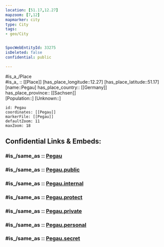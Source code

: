 ```yaml
---
location: [51.17,12.27] 
mapzoom: [7,12] 
mapmarker: city 
type: City
tags:
- geo/City


SpocWebEntityId: 33275
isDeleted: false
confidential: public

---
```

#is_a_/Place  
#is_a_ :: [[Place]] 
[has_place_longitude::12.27] 
[has_place_latitude::51.17] 
[name::Pegau] 
has_place_country:: [[Germany]]  
has_place_province:: [[Sachsen]]  
[Population::] 
[Unknown::] 


```leaflet
id: Pegau
coordinates: [[Pegau]] 
markerFile: [[Pegau]] 
defaultZoom: 11 
maxZoom: 18
```


## Confidential Links & Embeds: 

### #is_/same_as :: [Pegau](/_Standards/Earth/Continent/Europe/Europe~Central/Germany/Germany~East/Sachsen/counties~Sachsen/Leipzig/cities~Leipzig/Pegau.md) 

### #is_/same_as :: [Pegau.public](/_public/Earth/Continent/Europe/Europe~Central/Germany/Germany~East/Sachsen/counties~Sachsen/Leipzig/cities~Leipzig/Pegau.public.md) 

### #is_/same_as :: [Pegau.internal](/_internal/Earth/Continent/Europe/Europe~Central/Germany/Germany~East/Sachsen/counties~Sachsen/Leipzig/cities~Leipzig/Pegau.internal.md) 

### #is_/same_as :: [Pegau.protect](/_protect/Earth/Continent/Europe/Europe~Central/Germany/Germany~East/Sachsen/counties~Sachsen/Leipzig/cities~Leipzig/Pegau.protect.md) 

### #is_/same_as :: [Pegau.private](/_private/Earth/Continent/Europe/Europe~Central/Germany/Germany~East/Sachsen/counties~Sachsen/Leipzig/cities~Leipzig/Pegau.private.md) 

### #is_/same_as :: [Pegau.personal](/_personal/Earth/Continent/Europe/Europe~Central/Germany/Germany~East/Sachsen/counties~Sachsen/Leipzig/cities~Leipzig/Pegau.personal.md) 

### #is_/same_as :: [Pegau.secret](/_secret/Earth/Continent/Europe/Europe~Central/Germany/Germany~East/Sachsen/counties~Sachsen/Leipzig/cities~Leipzig/Pegau.secret.md)

